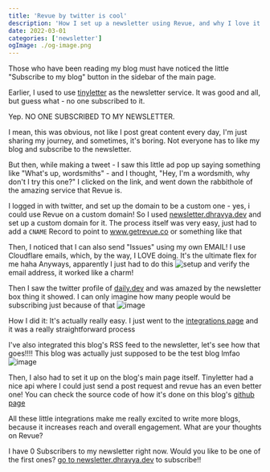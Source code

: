 ```yaml
---
title: 'Revue by twitter is cool'
description: 'How I set up a newsletter using Revue, and why I love it'
date: 2022-03-01
categories: ['newsletter']
ogImage: ./og-image.png
---
```


Those who have been reading my blog must have noticed the little "Subscribe to my blog" button in the sidebar of the main page.

Earlier, I used to use [tinyletter](https://tinyletter.com/) as the newsletter service. It was good and all, but guess what - no one subscribed to it.

Yep. NO ONE SUBSCRIBED TO MY NEWSLETTER.

I mean, this was obvious, not like I post great content every day, I'm just sharing my journey, and sometimes, it's boring. Not everyone has to like my blog and subscribe to the newsletter.

But then, while making a tweet - I saw this little ad pop up saying something like "What's up, wordsmiths" - and I thought, "Hey, I'm a wordsmith, why don't I try this one?" I clicked on the link, and went down the rabbithole of the amazing service that Revue is.

I logged in with twitter, and set up the domain to be a custom one - yes, i could use Revue on a custom domain! So I used [newsletter.dhravya.dev](https://newsletter.dhravya.dev) and set up a custom domain for it. The process itself was very easy, just had to add a `CNAME` Record to point to www.getrevue.co or something like that

Then, I noticed that I can also send "Issues" using my own EMAIL! I use Cloudflare emails, which, by the way, I LOVE doing. It's the ultimate flex for me haha
Anyways, apparently I just had to do this ![setup](https://us-east-1.tixte.net/uploads/img.dhravya.dev/l073vf9kz0a.png) and verify the email address, it worked like a charm!

Then I saw the twitter profile of [daily.dev](https://daily.dev) and was amazed by the newsletter box thing it showed. I can only imagine how many people would be subscribing just because of that ![image](https://us-east-1.tixte.net/uploads/img.dhravya.dev/l073x7jp50a.png)

How I did it: It's actually really easy. I just went to the [integrations page](https://www.getrevue.co/app/integrations) and it was a really straightforward process

I've also integrated this blog's RSS feed to the newsletter, let's see how that goes!!!! This blog was actually just supposed to be the test blog lmfao
![image](https://us-east-1.tixte.net/uploads/img.dhravya.dev/l07405pa90a.png)


Then, I also had to set it up on the blog's main page itself. Tinyletter had a nice api where I could just send a post request and revue has an even better one! You can check the source code of how it's done on this blog's [github page](https://github.com/dhravya/blog)


All these little integrations make me really excited to write more blogs, because it increases reach and overall engagement. What are your thoughts on Revue?

I have 0 Subscribers to my newsletter right now. Would you like to be one of the first ones? [go to newsletter.dhravya.dev](https://newsletter.dhravya.dev) to subscribe!!